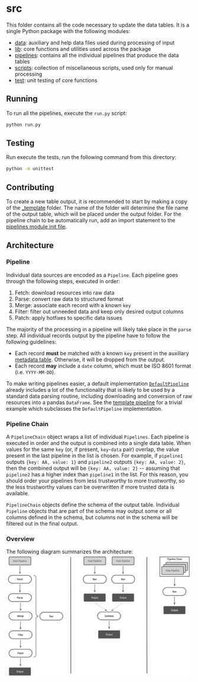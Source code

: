 # src
This folder contains all the code necessary to update the data tables. It is a single Python package
with the following modules:
* [data](data): auxiliary and help data files used during processing of input
* [lib](lib): core functions and utilities used across the package
* [pipelines](pipelines): contains all the individual pipelines that produce the data tables
* [scripts](scripts): collection of miscellaneous scripts, used only for manual processing
* [test](test): unit testing of core functions

## Running
To run all the pipelines, execute the `run.py` script:
```sh
python run.py
```

## Testing
Run execute the tests, run the following command from this directory:
```sh
python -m unittest
```

## Contributing
To create a new table output, it is recommended to start by making a copy of the
[_template](pipelines/_template) folder. The name of the folder will determine the file name of the
output table, which will be placed under the output folder. For the pipeline chain to be
automatically run, add an import statement to the
[pipelines module init file](pipelines/__init__.py).

## Architecture
### Pipeline
Individual data sources are encoded as a `Pipeline`. Each pipeline goes through the following steps,
executed in order:
1. Fetch: download resources into raw data
1. Parse: convert raw data to structured format
1. Merge: associate each record with a known `key`
1. Filter: filter out unneeded data and keep only desired output columns
1. Patch: apply hotfixes to specific data issues

The majority of the processing in a pipeline will likely take place in the `parse` step. All
individual records output by the pipeline have to follow the following guidelines:
* Each record **must** be matched with a known `key` present in the auxiliary
  [metadata table](data/metadata.csv). Otherwise, it will be dropped from the output.
* Each record **may** include a `date` column, which must be ISO 8601 format (i.e. `YYYY-MM-DD`).

To make writing pipelines easier, a default implementation [`DefaultPipeline`](lib/pipeline.py)
already includes a lot of the functionality that is likely to be used by a standard data parsing
routine, including downloading and conversion of raw resources into a pandas `DataFrame`. See the
[template pipeline](pipelines/_template/srcname_pipeline.py) for a trivial example which subclasses
the `DefaultPipeline` implementation.

### Pipeline Chain
A `PipelineChain` object wraps a list of individual `Pipelines`. Each pipeline is executed in order
and the output is combined into a single data table. When values for the same `key` (or, if present,
`key`-`data` pair) overlap, the value present in the last pipeline in the list is chosen. For
example, if `pipeline1` outputs `{key: AA, value: 1}` and `pipeline2` outputs `{key: AA, value: 2}`,
then the combined output will be `{key: AA, value: 2}` -- assuming that `pipeline2` has a higher
index than `pipeline1` in the list. For this reason, you should order your pipelines from less
trustworthy to more trustworthy, so the less trustworthy values can be overwritten if more trusted
data is available.

`PipelineChain` objects define the schema of the output table. Individual `Pipeline` objects that
are part of the schema may output some or all columns defined in the schema, but columns not in the
schema will be filtered out in the final output.



### Overview
The following diagram summarizes the architecture:
![](data/architecture.png)